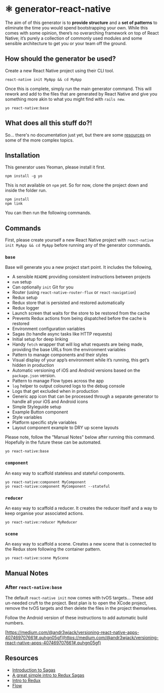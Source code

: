 # ⚛️ generator-react-native

The aim of of this generator is to **provide structure** and a **set of patterns**
to eliminate the time you would spend bootstrapping your own. While this comes
with some opinion, there’s no overarching framework on top of React Native; it’s
purely a collection of commonly used modules and some sensible architecture to
get you or your team off the ground.

## How should the generator be used?

Create a new React Native project using their CLI tool.

```
react-native init MyApp && cd MyApp
```

Once this is complete, simply run the main generator command. This will rework
and add to the files that are generated by React Native and give you something
more akin to what you might find with `rails new`.

```
yo react-native:base
```

## What does all this stuff do?!

So... there's no documentation just yet, but there are some [resources](#resources) on some of the more complex topics.

## Installation

This generator uses Yeoman, please install it first.

```
npm install -g yo
```

This is not available on `npm` _yet_. So for now, clone the project down and inside the folder run.

```
npm install
npm link
```

You can then run the following commands.

## Commands

First, please create yourself a new React Native project with `react-native init MyApp && cd MyApp` before running any of the generator commands.

### `base`

Base will generate you a new project start point. It includes the following,
* A sensible `README` providing consistent instructions between projects
* `nvm` setup
* Can optionally `init` Git for you
* Router (using `react-native-router-flux` or `react-navigation`)
* Redux setup
* Redux store that is persisted and restored automatically
* Redux logger
* Launch screen that waits for the store to be restored from the cache
* Prevents Redux actions from being dispatched before the cache is restored
* Environment configuration variables
* Sagas (to handle async tasks like HTTP requests)
* Initial setup for deep linking
* Handy `fetch` wrapper that will log what requests are being made, providing the base URLs from the environment variables
* Pattern to manage components and their styles
* Visual display of your app’s environment while it’s running, this get’s hidden in production
* Automatic versioning of iOS and Android versions based on the `package.json` version.
* Pattern to manage Flow types across the app
* `log` helper to output coloured logs to the debug console
* Logs that get excluded when in production
* Generic app icon that can be processed through a separate generator to handle all your iOS and Android icons
* Simple Styleguide setup
* Example Button component
* Style variables
* Platform specific style variables
* Layout component example to DRY up scene layouts

Please note, follow the "Manual Notes" below after running this command. Hopefully in the future these can be automated.

```
yo react-native:base
```

### `component`

An easy way to scaffold stateless and stateful components.

```
yo react-native:component MyComponent
yo react-native:component MyComponent --stateful
```

### `reducer`

An easy way to scaffold a reducer. It creates the reducer itself and a way to keep organise your associated actions.

```
yo react-native:reducer MyReducer
```

### `scene`

An easy way to scaffold a scene. Creates a new scene that is connected to the
Redux store following the container pattern.

```
yo react-native:scene MyScene
```

## Manual Notes

### After `react-native:base`

The default `react-native init` now comes with tvOS targets... These add un-needed cruft to the project. Best plan is to open the XCode project, remove the tvOS targets and then delete the files in the project themselves.

Follow the Android version of these instructions to add automatic build numbers.

[https://medium.com/@andr3wjack/versioning-react-native-apps-407469707661#.quhgn05gf](https://medium.com/@andr3wjack/versioning-react-native-apps-407469707661#.quhgn05gf)

## Resources

* [Introduction to Sagas](https://redux-saga.github.io/redux-saga/docs/introduction/BeginnerTutorial.html)
* [A great simple intro to Redux Sagas](https://www.youtube.com/watch?v=msx0Qiu8NxQ&list=PLw7fHewFA6OTyUnLiZ1HQvYdzjp9ARMQw)
* [Intro to Redux](http://redux.js.org/docs/basics/Reducers.html)
* [Flow](https://flowtype.org/)

